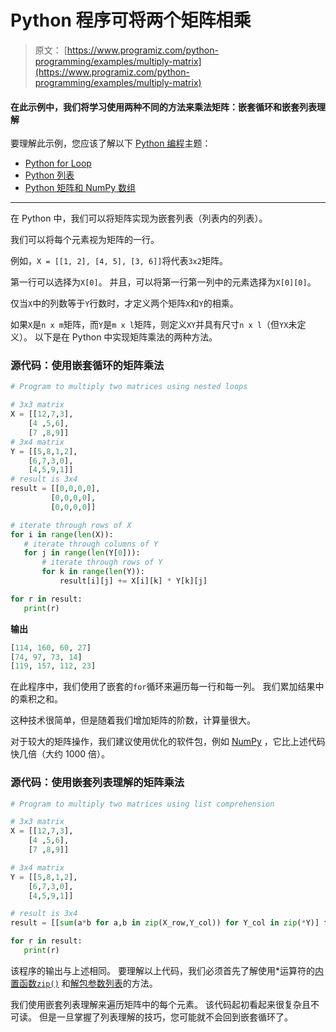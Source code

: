 # Python 程序可将两个矩阵相乘

> 原文： [https://www.programiz.com/python-programming/examples/multiply-matrix](https://www.programiz.com/python-programming/examples/multiply-matrix)

#### 在此示例中，我们将学习使用两种不同的方法来乘法矩阵：嵌套循环和嵌套列表理解

要理解此示例，您应该了解以下 [Python 编程](/python-programming "Python tutorial")主题：

*   [Python for Loop](/python-programming/for-loop)
*   [Python 列表](/python-programming/list)
*   [Python 矩阵和 NumPy 数组](/python-programming/matrix)

* * *

在 Python 中，我们可以将矩阵实现为嵌套列表（列表内的列表）。

我们可以将每个元素视为矩阵的一行。

例如，`X = [[1, 2], [4, 5], [3, 6]]`将代表`3x2`矩阵。

第一行可以选择为`X[0]`。 并且，可以将第一行第一列中的元素选择为`X[0][0]`。

仅当`X`中的列数等于`Y`行数时，才定义两个矩阵`X`和`Y`的相乘。

如果`X`是`n x m`矩阵，而`Y`是`m x l`矩阵，则定义`XY`并具有尺寸`n x l`（但`YX`未定义）。 以下是在 Python 中实现矩阵乘法的两种方法。

### 源代码：使用嵌套循环的矩阵乘法

```py
# Program to multiply two matrices using nested loops

# 3x3 matrix
X = [[12,7,3],
    [4 ,5,6],
    [7 ,8,9]]
# 3x4 matrix
Y = [[5,8,1,2],
    [6,7,3,0],
    [4,5,9,1]]
# result is 3x4
result = [[0,0,0,0],
         [0,0,0,0],
         [0,0,0,0]]

# iterate through rows of X
for i in range(len(X)):
   # iterate through columns of Y
   for j in range(len(Y[0])):
       # iterate through rows of Y
       for k in range(len(Y)):
           result[i][j] += X[i][k] * Y[k][j]

for r in result:
   print(r) 
```

**输出**

```py
[114, 160, 60, 27]
[74, 97, 73, 14]
[119, 157, 112, 23]

```

在此程序中，我们使用了嵌套的`for`循环来遍历每一行和每一列。 我们累加结果中的乘积之和。

这种技术很简单，但是随着我们增加矩阵的阶数，计算量很大。

对于较大的矩阵操作，我们建议使用优化的软件包，例如 [NumPy](http://www.numpy.org/ "NumPy Official Website") ，它比上述代码快几倍（大约 1000 倍）。

### 源代码：使用嵌套列表理解的矩阵乘法

```py
# Program to multiply two matrices using list comprehension

# 3x3 matrix
X = [[12,7,3],
    [4 ,5,6],
    [7 ,8,9]]

# 3x4 matrix
Y = [[5,8,1,2],
    [6,7,3,0],
    [4,5,9,1]]

# result is 3x4
result = [[sum(a*b for a,b in zip(X_row,Y_col)) for Y_col in zip(*Y)] for X_row in X]

for r in result:
   print(r) 
```

该程序的输出与上述相同。 要理解以上代码，我们必须首先了解使用*运算符的[内置函数`zip()`](http://docs.python.org/3/library/functions.html?highlight=zip#zip "built-in function zip") 和[解包参数列表](http://docs.python.org/3/tutorial/controlflow.html#unpacking-argument-lists "unpacking argument list")的方法。

我们使用嵌套列表理解来遍历矩阵中的每个元素。 该代码起初看起来很复杂且不可读。 但是一旦掌握了列表理解的技巧，您可能就不会回到嵌套循环了。
